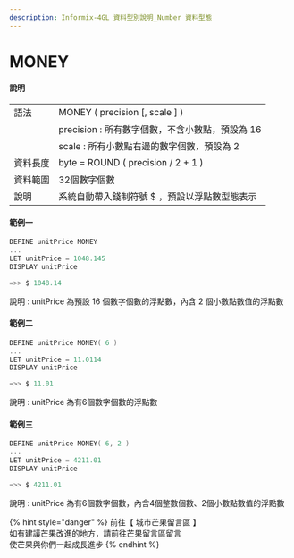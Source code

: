 ```yaml
---
description: Informix-4GL 資料型別說明_Number 資料型態
---
```


# MONEY

#### 說明

|  |  |
| :--- | :--- |
| 語法 | MONEY \( precision \[, scale \] \) |
|  | precision : 所有數字個數，不含小數點，預設為 16 |
|  | scale : 所有小數點右邊的數字個數，預設為 2 |
| 資料長度 | byte = ROUND \( precision / 2 + 1 \) |
| 資料範圍 | 32個數字個數 |
| 說明 | 系統自動帶入錢制符號 $ ，預設以浮點數型態表示 |

#### 範例一

```objectivec
DEFINE unitPrice MONEY
...
LET unitPrice = 1048.145
DISPLAY unitPrice

=>> $ 1048.14
```

說明 : unitPrice 為預設 16 個數字個數的浮點數，內含 2 個小數點數值的浮點數

#### 範例二

```objectivec
DEFINE unitPrice MONEY( 6 )
...
LET unitPrice = 11.0114
DISPLAY unitPrice

=>> $ 11.01
```

說明 : unitPrice 為有6個數字個數的浮點數

#### 範例三

```objectivec
DEFINE unitPrice MONEY( 6, 2 )
...
LET unitPrice = 4211.01
DISPLAY unitPrice

=>> $ 4211.01
```

說明 : unitPrice 為有6個數字個數，內含4個整數個數、2個小數點數值的浮點數

{% hint style="danger" %}
前往【 城市芒果留言區 】  
如有建議芒果改進的地方，請前往芒果留言區留言  
使芒果與你們一起成長進步
{% endhint %}

